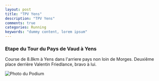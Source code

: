 ```yaml
---
layout: post
title: "TPV Yens"
description: "TPV Yens"
comments: true
categories: Running
keywords: "dummy content, lorem ipsum"
---
```


### Etape du Tour du Pays de Vaud à Yens

Course de 8.8km à Yens dans l'arriere pays non loin de Morges. Deuxiême place derrière Valentin Friedlance, bravo à lui.

![Photo du Podium]({{site.url}}/img/TPV-Yens-17.jpg)
